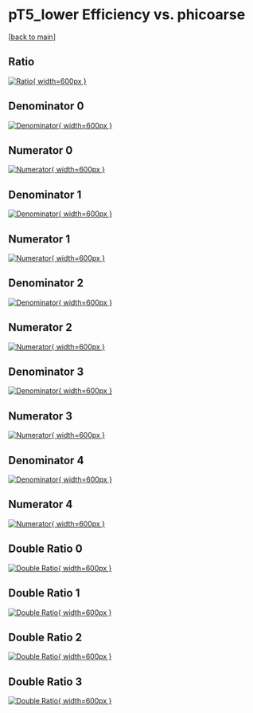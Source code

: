 # pT5_lower Efficiency vs. phicoarse

[[back to main](./)]



## Ratio

[![Ratio](../mtv/var/pT5_lower_vtr_321_1_eff_phicoarse.png){ width=600px }](../mtv/var/pT5_lower_vtr_321_1_eff_phicoarse.pdf)

## Denominator 0

[![Denominator](../mtv/den/pT5_lower_vtr_321_1_eff_phicoarse_den0.png){ width=600px }](../mtv/den/pT5_lower_vtr_321_1_eff_phicoarse_den0.pdf)

## Numerator 0

[![Numerator](../mtv/num/pT5_lower_vtr_321_1_eff_phicoarse_num0.png){ width=600px }](../mtv/num/pT5_lower_vtr_321_1_eff_phicoarse_num0.pdf)

## Denominator 1

[![Denominator](../mtv/den/pT5_lower_vtr_321_1_eff_phicoarse_den1.png){ width=600px }](../mtv/den/pT5_lower_vtr_321_1_eff_phicoarse_den1.pdf)

## Numerator 1

[![Numerator](../mtv/num/pT5_lower_vtr_321_1_eff_phicoarse_num1.png){ width=600px }](../mtv/num/pT5_lower_vtr_321_1_eff_phicoarse_num1.pdf)

## Denominator 2

[![Denominator](../mtv/den/pT5_lower_vtr_321_1_eff_phicoarse_den2.png){ width=600px }](../mtv/den/pT5_lower_vtr_321_1_eff_phicoarse_den2.pdf)

## Numerator 2

[![Numerator](../mtv/num/pT5_lower_vtr_321_1_eff_phicoarse_num2.png){ width=600px }](../mtv/num/pT5_lower_vtr_321_1_eff_phicoarse_num2.pdf)

## Denominator 3

[![Denominator](../mtv/den/pT5_lower_vtr_321_1_eff_phicoarse_den3.png){ width=600px }](../mtv/den/pT5_lower_vtr_321_1_eff_phicoarse_den3.pdf)

## Numerator 3

[![Numerator](../mtv/num/pT5_lower_vtr_321_1_eff_phicoarse_num3.png){ width=600px }](../mtv/num/pT5_lower_vtr_321_1_eff_phicoarse_num3.pdf)

## Denominator 4

[![Denominator](../mtv/den/pT5_lower_vtr_321_1_eff_phicoarse_den4.png){ width=600px }](../mtv/den/pT5_lower_vtr_321_1_eff_phicoarse_den4.pdf)

## Numerator 4

[![Numerator](../mtv/num/pT5_lower_vtr_321_1_eff_phicoarse_num4.png){ width=600px }](../mtv/num/pT5_lower_vtr_321_1_eff_phicoarse_num4.pdf)

## Double Ratio 0

[![Double Ratio](../mtv/ratio/pT5_lower_vtr_321_1_eff_phicoarse_ratio0.png){ width=600px }](../mtv/ratio/pT5_lower_vtr_321_1_eff_phicoarse_ratio0.pdf)

## Double Ratio 1

[![Double Ratio](../mtv/ratio/pT5_lower_vtr_321_1_eff_phicoarse_ratio1.png){ width=600px }](../mtv/ratio/pT5_lower_vtr_321_1_eff_phicoarse_ratio1.pdf)

## Double Ratio 2

[![Double Ratio](../mtv/ratio/pT5_lower_vtr_321_1_eff_phicoarse_ratio2.png){ width=600px }](../mtv/ratio/pT5_lower_vtr_321_1_eff_phicoarse_ratio2.pdf)

## Double Ratio 3

[![Double Ratio](../mtv/ratio/pT5_lower_vtr_321_1_eff_phicoarse_ratio3.png){ width=600px }](../mtv/ratio/pT5_lower_vtr_321_1_eff_phicoarse_ratio3.pdf)

